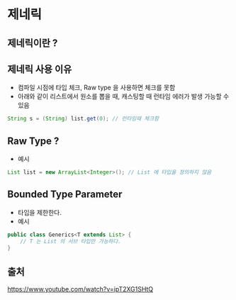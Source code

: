 # 제네릭
## 제네릭이란 ?
## 제네릭 사용 이유
- 컴파일 시점에 타입 체크, Raw type 을 사용하면 체크를 못함 
- 아래와 같이 리스트에서 원소를 뽑을 때, 캐스팅할 때 런타임 에러가 발생 가능할 수 있음
```java
String s = (String) list.get(0); // 런타임때 체크함 
```

## Raw Type ? 
- 예시
```java
List list = new ArrayList<Integer>(); // List 에 타입을 정의하지 않음 
```

## Bounded Type Parameter
- 타입을 제한한다.
- 예시
```java
public class Generics<T extends List> {
    // T 는 List 의 서브 타입만 가능하다.
}
```


## 출처
https://www.youtube.com/watch?v=ipT2XG1SHtQ